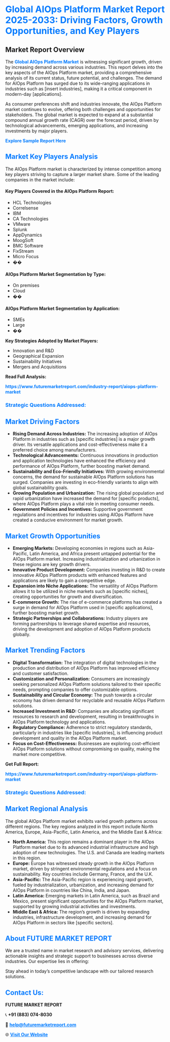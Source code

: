 <h1 style="color: #007BFF;">Global AIOps Platform Market Report 2025-2033: Driving Factors, Growth Opportunities, and Key Players</h1>

<section id="overview">
<h2>Market Report Overview</h2>
<p>The <a href="https://www.futuremarketreport.com/industry-report/aiops-platform-market" style="color: #007BFF; text-decoration: none;"><strong>Global AIOps Platform Market</strong></a> is witnessing significant growth, driven by increasing demand across various industries. This report delves into the key aspects of the AIOps Platform market, providing a comprehensive analysis of its current status, future potential, and challenges. The demand for AIOps Platform has surged due to its wide-ranging applications in industries such as [insert industries], making it a critical component in modern-day [applications].</p>
<p>As consumer preferences shift and industries innovate, the AIOps Platform market continues to evolve, offering both challenges and opportunities for stakeholders. The global market is expected to expand at a substantial compound annual growth rate (CAGR) over the forecast period, driven by technological advancements, emerging applications, and increasing investments by major players.</p>
</section>

<section id="overview">
<p><a href="https://www.futuremarketreport.com/request-sample/reportId=117729" style="color: #007BFF; text-decoration: none;"><strong>Explore Sample Report Here</strong></a></p>
</section>

<section id="key-players">
<h2 style="color: #007BFF;">Market Key Players Analysis</h2>
<p>The AIOps Platform market is characterized by intense competition among key players striving to capture a larger market share. Some of the leading companies in the market include:</p>
<h4>Key Players Covered in the AIOps Platform Report:</h4>
<ul><li>HCL Technologies</li><li>Correlsense</li><li>IBM</li><li>CA Technologies</li><li>VMware</li><li>Splunk</li><li>AppDynamics</li><li>MoogSoft</li><li>BMC Software</li><li>FixStream</li><li>Micro Focus</li><li>��</li></ul>
<h4>AIOps Platform Market Segmentation by Type:</h4>
<ul><li>On premises</li><li>Cloud</li><li>��</li></ul>

<h4>AIOps Platform Market Segmentation by Application:</h4>
<ul><li>SMEs</li><li>Large</li><li>��</li></ul>
<p><strong>Key Strategies Adopted by Market Players:</strong></p>
<ul>
<li>Innovation and R&D</li>
<li>Geographical Expansion</li>
<li>Sustainability Initiatives</li>
<li>Mergers and Acquisitions</li>
</ul>
</section>

<section>
<p><strong>Read Full Analysis: </strong></p><a href="https://www.futuremarketreport.com/industry-report/aiops-platform-market" style="color: #007BFF; text-decoration: none;"><strong>https://www.futuremarketreport.com/industry-report/aiops-platform-market</strong></a>
<h3 style="color: #007BFF;">Strategic Questions Addressed:</h3>
</section>

<section id="driving-factors">
<h2 style="color: #007BFF;">Market Driving Factors</h2>
<ul>
<li><strong>Rising Demand Across Industries:</strong> The increasing adoption of AIOps Platform in industries such as [specific industries] is a major growth driver. Its versatile applications and cost-effectiveness make it a preferred choice among manufacturers.</li>
<li><strong>Technological Advancements:</strong> Continuous innovations in production and application technologies have enhanced the efficiency and performance of AIOps Platform, further boosting market demand.</li>
<li><strong>Sustainability and Eco-Friendly Initiatives:</strong> With growing environmental concerns, the demand for sustainable AIOps Platform solutions has surged. Companies are investing in eco-friendly variants to align with global sustainability goals.</li>
<li><strong>Growing Population and Urbanization:</strong> The rising global population and rapid urbanization have increased the demand for [specific products], where AIOps Platform plays a vital role in meeting consumer needs.</li>
<li><strong>Government Policies and Incentives:</strong> Supportive government regulations and incentives for industries using AIOps Platform have created a conducive environment for market growth.</li>
</ul>
</section>

<section id="growth-opportunities">
<h2 style="color: #007BFF;">Market Growth Opportunities</h2>
<ul>
<li><strong>Emerging Markets:</strong> Developing economies in regions such as Asia-Pacific, Latin America, and Africa present untapped potential for the AIOps Platform market. Increasing industrialization and urbanization in these regions are key growth drivers.</li>
<li><strong>Innovative Product Development:</strong> Companies investing in R&D to create innovative AIOps Platform products with enhanced features and applications are likely to gain a competitive edge.</li>
<li><strong>Expansion into Niche Applications:</strong> The versatility of AIOps Platform allows it to be utilized in niche markets such as [specific niches], creating opportunities for growth and diversification.</li>
<li><strong>E-commerce Growth:</strong> The rise of e-commerce platforms has created a surge in demand for AIOps Platform used in [specific applications], further boosting market growth.</li>
<li><strong>Strategic Partnerships and Collaborations:</strong> Industry players are forming partnerships to leverage shared expertise and resources, driving the development and adoption of AIOps Platform products globally.</li>
</ul>
</section>

<section id="trending-factors">
<h2 style="color: #007BFF;">Market Trending Factors</h2>
<ul>
<li><strong>Digital Transformation:</strong> The integration of digital technologies in the production and distribution of AIOps Platform has improved efficiency and customer satisfaction.</li>
<li><strong>Customization and Personalization:</strong> Consumers are increasingly seeking personalized AIOps Platform solutions tailored to their specific needs, prompting companies to offer customizable options.</li>
<li><strong>Sustainability and Circular Economy:</strong> The push towards a circular economy has driven demand for recyclable and reusable AIOps Platform solutions.</li>
<li><strong>Increased Investment in R&D:</strong> Companies are allocating significant resources to research and development, resulting in breakthroughs in AIOps Platform technology and applications.</li>
<li><strong>Regulatory Compliance:</strong> Adherence to strict regulatory standards, particularly in industries like [specific industries], is influencing product development and quality in the AIOps Platform market.</li>
<li><strong>Focus on Cost-Effectiveness:</strong> Businesses are exploring cost-efficient AIOps Platform solutions without compromising on quality, making the market more competitive.</li>
</ul>
</section>

<section>
<p><strong>Get Full Report: </strong></p><a href="https://www.futuremarketreport.com/industry-report/aiops-platform-market" style="color: #007BFF; text-decoration: none;"><strong>https://www.futuremarketreport.com/industry-report/aiops-platform-market</strong></a>
<h3 style="color: #007BFF;">Strategic Questions Addressed:</h3>
</section>


<section id="regional-analysis">
<h2 style="color: #007BFF;">Market Regional Analysis</h2>
<p>The global AIOps Platform market exhibits varied growth patterns across different regions. The key regions analyzed in this report include North America, Europe, Asia-Pacific, Latin America, and the Middle East & Africa:</p>
<ul>
<li><strong>North America:</strong> This region remains a dominant player in the AIOps Platform market due to its advanced industrial infrastructure and high adoption of new technologies. The U.S. and Canada are leading markets in this region.</li>
<li><strong>Europe:</strong> Europe has witnessed steady growth in the AIOps Platform market, driven by stringent environmental regulations and a focus on sustainability. Key countries include Germany, France, and the U.K.</li>
<li><strong>Asia-Pacific:</strong> The Asia-Pacific region is experiencing rapid growth, fueled by industrialization, urbanization, and increasing demand for AIOps Platform in countries like China, India, and Japan.</li>
<li><strong>Latin America:</strong> Emerging markets in Latin America, such as Brazil and Mexico, present significant opportunities for the AIOps Platform market, supported by growing industrial activities and investments.</li>
<li><strong>Middle East & Africa:</strong> The region’s growth is driven by expanding industries, infrastructure development, and increasing demand for AIOps Platform in sectors like [specific sectors].</li>
</ul>
</section>

<footer>
<h2 style="color: #007BFF;">About FUTURE MARKET REPORT</h2>
<p>We are a trusted name in market research and advisory services, delivering actionable insights and strategic support to businesses across diverse industries. Our expertise lies in offering:</p>

<p>Stay ahead in today’s competitive landscape with our tailored research solutions.</p>

<h2 style="color: #007BFF;">Contact Us:</h2>
<p><strong>FUTURE MARKET REPORT</strong></p>
<p>📞 <strong>+91 (883) 074-8030</strong></p>
<p>📧 <strong><a href="mailto:help@futuremarketreport.com" style="color: #007BFF;">help@futuremarketreport.com</a></strong></p>
<p>🌐 <strong><a href="https://www.futuremarketreport.com/" style="color: #007BFF;">Visit Our Website</a></strong></p>
</footer>